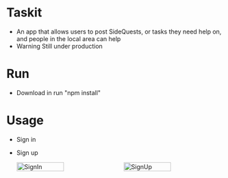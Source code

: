 # Taskit
- An app that allows users to post SideQuests, or tasks they need help on, and people in the local area can help
- Warning Still under production

# Run
- Download in run "npm install"

# Usage
- Sign in
- Sign up

  <div class="image-container" style="display: flex; justify-content: space-between;">
   <img src="https://github.com/xXViridianXx/SideQuest/blob/main/images/SignIn.png" alt="SignIn" style="width: 48%; height: 50%;">
   <img src="https://github.com/xXViridianXx/SideQuest/blob/main/images/SignUp.png" alt="SignUp" style="width: 48%; height: 50%;">
</div>


